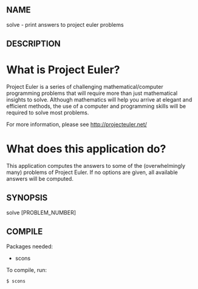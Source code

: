 ## NAME ##
solve - print answers to project euler problems

## DESCRIPTION ##

# What is Project Euler? #
Project Euler is a series of challenging mathematical/computer programming problems that will require more than just mathematical insights to solve. Although mathematics will help you arrive at elegant and efficient methods, the use of a computer and programming skills will be required to solve most problems.

For more information, please see <http://projecteuler.net/>

# What does this application do? #
This application computes the answers to some of the (overwhelmingly many) problems of Project Euler. If no options are given, all available answers will be computed.

## SYNOPSIS ##
solve [PROBLEM_NUMBER]

## COMPILE ##
Packages needed:

 - scons
    
To compile, run:

    $ scons
